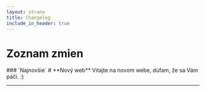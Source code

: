 ```yaml
---
layout: strana
title: Changelog
include_in_header: true
---
```

<h1 class="text-center"><i class="fas fa-sticky-note"></i> Zoznam zmien</h1>
<div class="text-center">
### `Najnovšie`
# **Nový web**
Vitajte na novom webe, dúfam, že sa Vám páči. :)

<br>

________
<br>
</div>